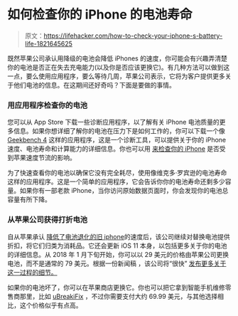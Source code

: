 # 如何检查你的 iPhone 的电池寿命

> 原文：<https://lifehacker.com/how-to-check-your-iphone-s-battery-life-1821645625>

既然苹果公司承认用降级的电池会降低 iPhones 的速度，你可能会有兴趣弄清楚你的电池是否正在失去充电能力(以及你是否应该更换它)。有几种方法可以做到这一点，要么使用应用程序，要么等待几周，苹果公司表示，它将为客户提供更多关于他们电池的信息。在这期间还好奇吗？下面是要做的事情。



### **用应用程序检查你的电池**

您可以从 App Store 下载一些诊断应用程序，以了解有关 iPhone 电池质量的更多信息。如果你想详细了解你的电池在压力下是如何工作的，你可以下载一个像 [Geekbench 4](https://itunes.apple.com/us/app/geekbench-4/id1130770356?mt=8) 这样的应用程序，这是一个诊断工具，可以提供关于你的 iPhone 速度、电池寿命和计算能力的详细信息。你也可以用 [来检查你的 iPhone](https://gizmodo.com/how-to-tell-if-your-iphone-battery-is-screwed-and-what-1821554872) 是否受到苹果速度节流的影响。

为了快速查看你的电池以确保它没有完全耗尽，使用像维克多·罗宾逊的电池寿命这样的应用程序。这是一个简单的应用程序，它会告诉你你的电池寿命还剩多少容量。如果你有一部老款 iPhone，当你访问原始数据页面时，你会发现你的电池总容量有所下降。

### **从苹果公司获得打折电池**

自从苹果承认 [降低了电池退化的旧 iphone](https://gizmodo.com/apple-says-poor-performance-in-aging-iphones-is-part-of-1821475602)的速度后，该公司继续对替换电池提供折扣，将它们归类为消耗品。它还会更新 iOS 11 本身，以包括更多关于你的电池的详细信息。从 2018 年 1 月下旬开始，你可以以 29 美元的价格由苹果公司更换电池，而不是通常的 79 美元。根据一份新闻稿 ，该公司将“很快” [发布更多关于这一过程的细节。](https://www.apple.com/iphone-battery-and-performance/)

如果你的电池坏了，你可以在苹果商店更换它。你也可以把它拿到智能手机维修零售商那里，比如 [uBreakiFix](https://www.ubreakifix.com/) ，不过你需要支付大约 69.99 美元，与其他选择相比，这个价格似乎有点高。